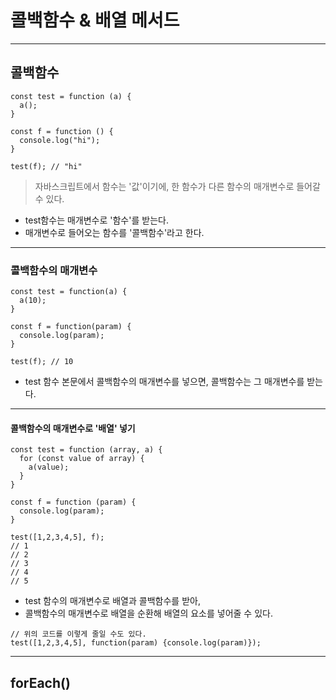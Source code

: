 # 콜백함수 & 배열 메서드

---

## 콜백함수

```JS
const test = function (a) {
  a();
}

const f = function () {
  console.log("hi");
}

test(f); // "hi"
```

> 자바스크립트에서 함수는 '값'이기에, 한 함수가 다른 함수의 매개변수로 들어갈 수 있다.

- test함수는 매개변수로 '함수'를 받는다.
- 매개변수로 들어오는 함수를 '콜백함수'라고 한다.

---

### 콜백함수의 매개변수

```JS
const test = function(a) {
  a(10);
}

const f = function(param) {
  console.log(param);
}

test(f); // 10
```

- test 함수 본문에서 콜백함수의 매개변수를 넣으면, 콜백함수는 그 매개변수를 받는다.

---

#### 콜백함수의 매개변수로 '배열' 넣기

```JS
const test = function (array, a) {
  for (const value of array) {
    a(value);
  }
}

const f = function (param) {
  console.log(param);
}

test([1,2,3,4,5], f);
// 1
// 2
// 3
// 4
// 5

```

- test 함수의 매개변수로 배열과 콜백함수를 받아,
- 콜백함수의 매개변수로 배열을 순환해 배열의 요소를 넣어줄 수 있다.

```JS
// 위의 코드를 이렇게 줄일 수도 있다.
test([1,2,3,4,5], function(param) {console.log(param)});
```

---

## forEach()
